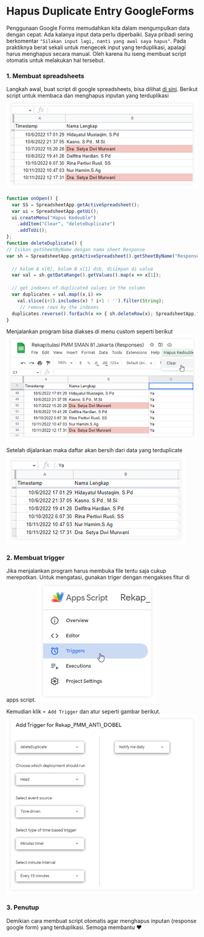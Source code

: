 # Hapus Duplicate Entry GoogleForms

Penggunaan Google Forms memudahkan kita dalam mengumpulkan data dengan cepat. Ada kalanya input data perlu diperbaiki. Saya pribadi sering berkomentar `"Silakan input lagi, nanti yang awal saya hapus"`. Pada praktiknya berat sekali untuk mengecek input yang terduplikasi, apalagi harus menghapus secara manual. Oleh karena itu iseng membuat script otomatis untuk melakukan hal tersebut. 
### 1. Membuat spreadsheets
Langkah awal, buat script di google spreadsheets, bisa dilihat [di sini](https://arifsatuan.github.io/script_gdrive/). Berikut script untuk membaca dan menghapus inputan yang terduplikasi 
![Inputan respon google form](excel-duplicate-s.png "Contoh Duplicate")
```js
function onOpen() {
  var SS = SpreadsheetApp.getActiveSpreadsheet();
  var ui = SpreadsheetApp.getUi();
  ui.createMenu("Hapus Kedouble")
    .addItem("Clear", "deleteDuplicate")
    .addToUi();
};
function deleteDuplicate() {
// Isikan getSheetByName dengan nama sheet Response
var sh = SpreadsheetApp.getActiveSpreadsheet().getSheetByName("Responses");

  // kolom A x[0], kolom B x[1] dsb, disimpan di value
  var val = sh.getDataRange().getValues().map(x => x[1]);

  // get indexes of duplicated values in the column
  var duplicates = val.map((x,i) => 
    val.slice(i+1).includes(x) ? i+1 : '').filter(String); 
     // remove rows by the indexes
  duplicates.reverse().forEach(x => { sh.deleteRow(x); SpreadsheetApp.flush() });
}
```
Menjalankan program bisa diakses di menu custom seperti berikut
![menu hapus double](run-kedoble-s.png "Menu Hapus Ke-double")

Setelah dijalankan maka daftar akan bersih dari data yang terduplicate
![menu hasil ](excel-duplicate2-s.png "Tampilan setelah dihapus")

### 2. Membuat trigger
Jika menjalankan program harus membuka file tentu saja cukup merepotkan. Untuk mengatasi, gunakan triger dengan mengakses fitur di apps script.
![trigger](trigger-s.png "Akses fitur trigger")

Kemudian klik ` + Add Trigger ` dan atur seperti gambar berikut.
![trigger](trigger2-s.png "Contoh: run tiap 15 menit")

### 3. Penutup
Demikian cara membuat script otomatis agar menghapus inputan (response google form) yang terduplikasi. Semoga membantu :heart:

